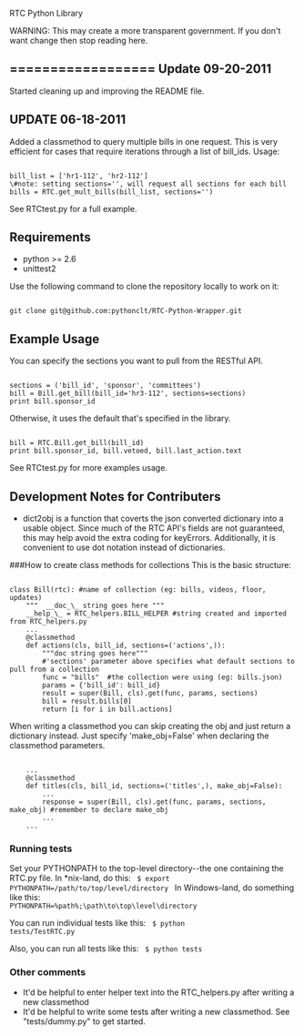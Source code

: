 RTC Python Library

WARNING: This may create a more transparent government. If you don't want change then stop reading here. 

==================
Update 09-20-2011
------
Started cleaning up and improving the README file.

UPDATE 06-18-2011
------
Added a classmethod to query multiple bills in one request. This is very
efficient for cases that require iterations through a list of bill_ids.
Usage:
<pre><code>
bill_list = ['hr1-112', 'hr2-112']
\#note: setting sections='', will request all sections for each bill
bills = RTC.get_mult_bills(bill_list, sections='')
</pre></code>
See RTCtest.py for a full example.



Requirements
------------
- python >= 2.6
- unittest2

Use the following command to clone the repository locally to work on it:
<pre><code>
git clone git@github.com:pythonclt/RTC-Python-Wrapper.git
</pre></code>


Example Usage
-------------
You can specify the sections you want to pull from the RESTful API.
<pre><code>
sections = ('bill_id', 'sponsor', 'committees')
bill = Bill.get_bill(bill_id='hr3-112', sections=sections)
print bill.sponsor_id
</pre></code>

Otherwise, it uses the default that's specified in the library.

<pre><code>
bill = RTC.Bill.get_bill(bill_id)
print bill.sponsor_id, bill.vetoed, bill.last_action.text
</pre></code>

See RTCtest.py for more examples usage.

Development Notes for Contributers
----------------------------------
- dict2obj is a function that coverts the json converted dictionary into a usable object. Since much of the RTC API's fields are not guaranteed, this may help avoid the extra coding for keyErrors.  Additionally, it is convenient to use dot notation instead of dictionaries.

###How to create class methods for collections
This is the basic structure:
<pre><code>
class Bill(rtc): #name of collection (eg: bills, videos, floor, updates)
    """  __doc_\_ string goes here """
    __help_\_ = RTC_helpers.BILL_HELPER #string created and imported from RTC_helpers.py
    ...
    @classmethod
    def actions(cls, bill_id, sections=('actions',)):
        """doc string goes here"""
        #'sections' parameter above specifies what default sections to pull from a collection
        func = "bills"  #the collection were using (eg: bills.json)
        params = {'bill_id': bill_id}
        result = super(Bill, cls).get(func, params, sections)
        bill = result.bills[0]
        return [i for i in bill.actions]
</pre></code>
When writing a classmethod you can skip creating the obj and just return a dictionary instead.  Just specify 'make_obj=False' when declaring the classmethod parameters.

<pre><code>
    ...
    @classmethod
    def titles(cls, bill_id, sections=('titles',), make_obj=False):
        ...
        response = super(Bill, cls).get(func, params, sections, make_obj) #remember to declare make_obj
        ...
    ...
</pre></code>

### Running tests
Set your PYTHONPATH to the top-level directory--the one containing the RTC.py file. In *nix-land, do this:
<code>
$ export PYTHONPATH=/path/to/top/level/directory
</code>
In Windows-land, do something like this:
<code>
PYTHONPATH=%path%;\path\to\top\level\directory
</code>

You can run individual tests like this:
<code>
$ python tests/TestRTC.py
</code>

Also, you can run all tests like this:
<code>
$ python tests
</code>

### Other comments
- It'd be helpful to enter helper text into the RTC_helpers.py after writing a new classmethod
- It'd be helpful to write some tests after writing a new classmethod. See "tests/dummy.py" to get started.
